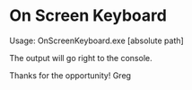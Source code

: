 On Screen Keyboard
==================
Usage: OnScreenKeyboard.exe [absolute path]

The output will go right to the console.


Thanks for the opportunity!
Greg
